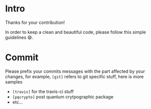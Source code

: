 # Intro

Thanks for your contribution!

In order to keep a clean and beautiful code, please follow this simple guidelines :smile:.

# Commit
Please prefix your commits messages with the part affected by your changes, for example, `[git]` refers to git specific stuff, here is more samples
 -  `[travis]` for the travis-ci stuff
 -  `[pqcrypto]` post quantum crytpographic package
 -  etc...